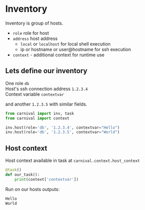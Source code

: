 # Inventory
Inventory is group of hosts.
* `role` role for host
* `address` host address  
    * `local` or `localhost` for local shell execution 
    * ip or hostname or user@hostname for ssh execution 
* `context` - additional context for runtime use

## Lets define our inventory
One role `db`  
Host's ssh connection address `1.2.3.4`      
Context variable `contextvar`  

and another `1.2.3.5` with similar fields.

```python
from carnival import inv, task
from carnival import context

inv.host(role='db', '1.2.3.4', contextvar="Hello")
inv.host(role='db', '1.2.3.5', contextvar="World")
```

## Host context
Host context available in task at `carnival.context.host_context`

```python
@task()
def our_task():
    print(context['contextvar'])
```


Run on our hosts outputs:  
```bash
Hello
World
```
